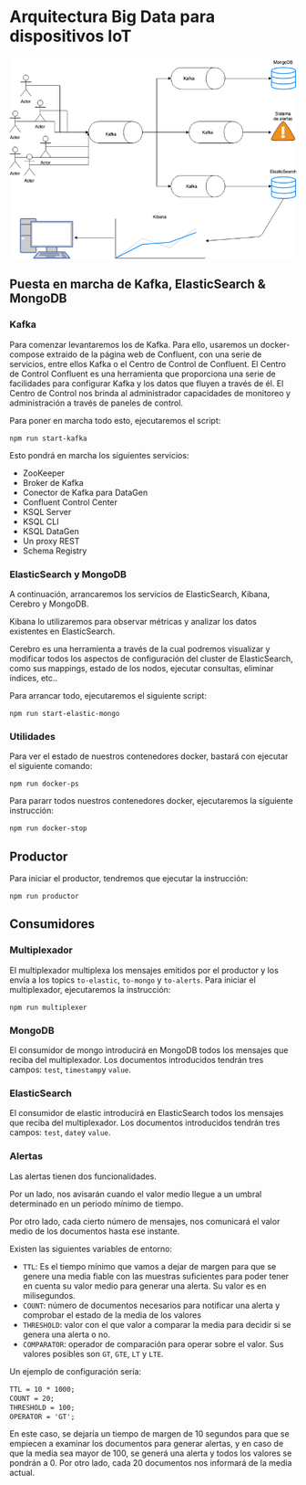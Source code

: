 # Arquitectura Big Data para dispositivos IoT

![alt text](diagrama.png)

## Puesta en marcha de Kafka, ElasticSearch & MongoDB

### Kafka

Para comenzar levantaremos los de Kafka. Para ello, usaremos un docker-compose extraido de la página web de Confluent, con una serie de servicios, entre ellos Kafka o el Centro de Control de Confluent.
El Centro de Control Confluent es una herramienta que proporciona una serie de facilidades para configurar Kafka y los datos que fluyen a través de él. El Centro de Control nos brinda al administrador capacidades de monitoreo y administración a través de paneles de control.

Para poner en marcha todo esto, ejecutaremos el script:

```
npm run start-kafka
```

Esto pondrá en marcha los siguientes servicios:
- ZooKeeper
- Broker de Kafka
- Conector de Kafka para DataGen
- Confluent Control Center
- KSQL Server
- KSQL CLI
- KSQL DataGen
- Un proxy REST
- Schema Registry

### ElasticSearch y MongoDB

A continuación, arrancaremos los servicios de ElasticSearch, Kibana, Cerebro y MongoDB.

Kibana lo utilizaremos para observar métricas y analizar los datos existentes en ElasticSearch.

Cerebro es una herramienta a través de la cual podremos visualizar y modificar todos los aspectos de configuración del cluster de ElasticSearch, como sus mappings, estado de los nodos, ejecutar consultas, eliminar índices, etc..

Para arrancar todo, ejecutaremos el siguiente script:
```
npm run start-elastic-mongo
```

### Utilidades

Para ver el estado de nuestros contenedores docker, bastará con ejecutar el siguiente comando:
```
npm run docker-ps
```

Para pararr todos nuestros contenedores docker, ejecutaremos la siguiente instrucción:
```
npm run docker-stop
```

## Productor

Para iniciar el productor, tendremos que ejecutar la instrucción:
```
npm run productor
```

## Consumidores

### Multiplexador
El multiplexador multiplexa los mensajes emitidos por el productor y los envía a los topics `to-elastic`, `to-mongo` y `to-alerts`.
Para iniciar el multiplexador, ejecutaremos la instrucción:
```
npm run multiplexer
```

### MongoDB
El consumidor de mongo introducirá en MongoDB todos los mensajes que reciba del multiplexador. Los documentos introducidos tendrán tres campos: `test`, `timestamp`y `value`.


### ElasticSearch
El consumidor de elastic introducirá en ElasticSearch todos los mensajes que reciba del multiplexador. Los documentos introducidos tendrán tres campos: `test`, `date`y `value`.


### Alertas
Las alertas tienen dos funcionalidades.

Por un lado, nos avisarán cuando el valor medio llegue a un umbral determinado en un periodo mínimo de tiempo.

Por otro lado, cada cierto número de mensajes, nos comunicará el valor medio de los documentos hasta ese instante.

Existen las siguientes variables de entorno:
- `TTL`: Es el tiempo mínimo que vamos a dejar de margen para que se genere una media fiable con las muestras suficientes para poder tener en cuenta su valor medio para generar una alerta. Su valor es en milisegundos.
- `COUNT`: número de documentos necesarios para notificar una alerta y comprobar el estado de la media de los valores
- `THRESHOLD`: valor con el que valor a comparar la media para decidir si se genera una alerta o no.
- `COMPARATOR`: operador de comparación para operar sobre el valor. Sus valores posibles son `GT`, `GTE`, `LT` y `LTE`.

Un ejemplo de configuración sería:
```
TTL = 10 * 1000;
COUNT = 20;
THRESHOLD = 100;
OPERATOR = 'GT';
```
En este caso, se dejaría un tiempo de margen de 10 segundos para que se empiecen a examinar los documentos para generar alertas, y en caso de que la media sea mayor de 100, se generá una alerta y todos los valores se pondrán a 0.
Por otro lado, cada 20 documentos nos informará de la media actual. 